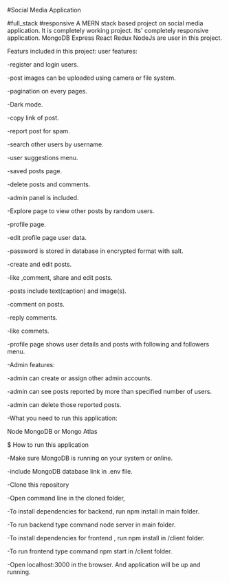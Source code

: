 #Social Media Application

#full_stack #responsive A MERN stack based project on social media application. It is completely working project. Its' completely responsive application. MongoDB Express React Redux NodeJs are user in this project.

Featurs included in this project: user features:

-register and login users.

-post images can be uploaded using camera or file system.

-pagination on every pages.

-Dark mode.

-copy link of post.

-report post for spam.

-search other users by username.

-user suggestions menu.

-saved posts page.

-delete posts and comments.

-admin panel is included.

-Explore page to view other posts by random users.

-profile page.

-edit profile page user data.

-password is stored in database in encrypted format with salt.

-create and edit posts.

-like ,comment, share and edit posts.

-posts include text(caption) and image(s).

-comment on posts.

-reply comments.

-like commets.

-profile page shows user details and posts with following and followers menu.

-Admin features:

-admin can create or assign other admin accounts.

-admin can see posts reported by more than specified number of users.

-admin can delete those reported posts.

-What you need to run this application:

Node MongoDB or Mongo Atlas

$ How to run this application

-Make sure MongoDB is running on your system or online.

-include MongoDB database link in .env file.

-Clone this repository

-Open command line in the cloned folder,

-To install dependencies for backend, run npm install in main folder.

-To run backend type command node server in main folder.

-To install dependencies for frontend , run npm install in /client folder.

-To run frontend type command npm start in /client folder.

-Open localhost:3000 in the browser. And application will be up and running.
